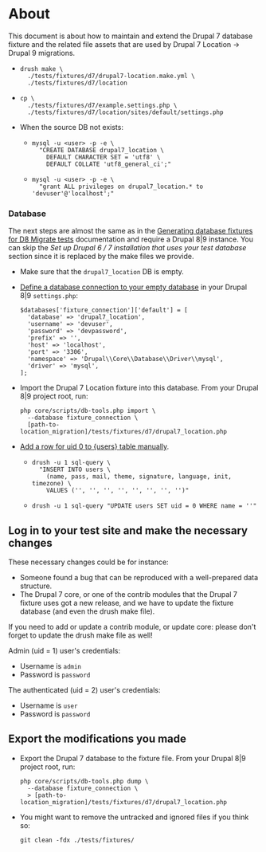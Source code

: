 # About

This document is about how to maintain and extend the Drupal 7 database fixture
and the related file assets that are used by Drupal 7 Location → Drupal 9
migrations.

- ```
  drush make \
    ./tests/fixtures/d7/drupal7-location.make.yml \
    ./tests/fixtures/d7/location
  ```

- ```
  cp \
    ./tests/fixtures/d7/example.settings.php \
    ./tests/fixtures/d7/location/sites/default/settings.php
  ```

- When the source DB not exists:
  - ```
    mysql -u <user> -p -e \
      "CREATE DATABASE drupal7_location \
        DEFAULT CHARACTER SET = 'utf8' \
        DEFAULT COLLATE 'utf8_general_ci';"
    ```
  - ```
    mysql -u <user> -p -e \
      "grant ALL privileges on drupal7_location.* to 'devuser'@'localhost';"
    ```


### Database

The next steps are almost the same as in the
[Generating database fixtures for D8 Migrate tests][1] documentation and require
a Drupal 8|9 instance. You can skip the _Set up Drupal 6 / 7 installation that
uses your test database_ section since it is replaced by the make files we
provide.

- Make sure that the `drupal7_location` DB is empty.

- [Define a database connection to your empty database][2] in your Drupal 8|9
  `settings.php`:
  ```
  $databases['fixture_connection']['default'] = [
    'database' => 'drupal7_location',
    'username' => 'devuser',
    'password' => 'devpassword',
    'prefix' => '',
    'host' => 'localhost',
    'port' => '3306',
    'namespace' => 'Drupal\\Core\\Database\\Driver\\mysql',
    'driver' => 'mysql',
  ];
  ```

- Import the Drupal 7 Location fixture into this database.
  From your Drupal 8|9 project root, run:
  ```
  php core/scripts/db-tools.php import \
    --database fixture_connection \
    [path-to-location_migration]/tests/fixtures/d7/drupal7_location.php
  ```

- [Add a row for uid 0 to {users} table manually][3].
  - ```
    drush -u 1 sql-query \
      "INSERT INTO users \
        (name, pass, mail, theme, signature, language, init, timezone) \
        VALUES ('', '', '', '', '', '', '', '')"
    ```
  - ```
    drush -u 1 sql-query "UPDATE users SET uid = 0 WHERE name = ''"
    ```


##  Log in to your test site and make the necessary changes

These necessary changes could be for instance:
- Someone found a bug that can be reproduced with a well-prepared data structure.
- The Drupal 7 core, or one of the contrib modules that the Drupal 7 fixture
  uses got a new release, and we have to update the fixture database (and even
  the drush make file).

If you need to add or update a contrib module, or update core: please don't
forget to update the drush make file as well!

Admin (uid = 1) user's credentials:

- Username is `admin`
- Password is `password`

The authenticated (uid = 2) user's credentials:

- Username is `user`
- Password is `password`


## Export the modifications you made

- Export the Drupal 7 database to the fixture file. From your Drupal 8|9 project
  root, run:
  ```
  php core/scripts/db-tools.php dump \
    --database fixture_connection \
    > [path-to-location_migration]/tests/fixtures/d7/drupal7_location.php
  ```

- You might want to remove the untracked and ignored files if you think so:
  ```
  git clean -fdx ./tests/fixtures/
  ```


[1]: https://www.drupal.org/node/2583227
[2]: https://www.drupal.org/node/2583227#s-importing-data-from-the-fixture-to-your-testdatabase
[3]: https://www.drupal.org/node/1029506
